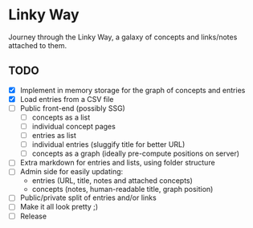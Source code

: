 Linky Way
===

Journey through the Linky Way, a galaxy of concepts and links/notes attached to them.

TODO
---

- [x] Implement in memory storage for the graph of concepts and entries
- [x] Load entries from a CSV file
- [ ] Public front-end (possibly SSG)
  - [ ] concepts as a list
  - [ ] individual concept pages
  - [ ] entries as list
  - [ ] individual entries (sluggify title for better URL)
  - [ ] concepts as a graph (ideally pre-compute positions on server)
- [ ] Extra markdown for entries and lists, using folder structure
- [ ] Admin side for easily updating:
  - entries (URL, title, notes and attached concepts)
  - concepts (notes, human-readable title, graph position)
- [ ] Public/private split of entries and/or links
- [ ] Make it all look pretty ;)
- [ ] Release
